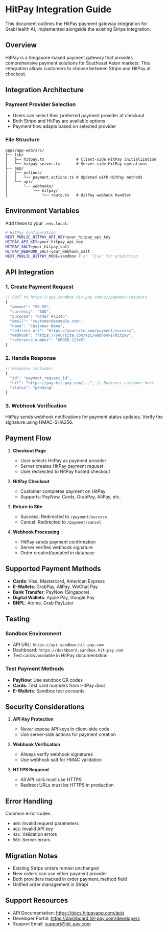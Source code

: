 # HitPay Integration Guide

This document outlines the HitPay payment gateway integration for GrabHealth AI, implemented alongside the existing Stripe integration.

## Overview

HitPay is a Singapore-based payment gateway that provides comprehensive payment solutions for Southeast Asian markets. This integration allows customers to choose between Stripe and HitPay at checkout.

## Integration Architecture

### Payment Provider Selection
- Users can select their preferred payment provider at checkout
- Both Stripe and HitPay are available options
- Payment flow adapts based on selected provider

### File Structure
```
apps/app-web/src/
├── lib/
│   ├── hitpay.ts              # Client-side HitPay initialization
│   └── hitpay-server.ts       # Server-side HitPay operations
├── app/
│   ├── actions/
│   │   └── payment.actions.ts # Updated with HitPay methods
│   └── api/
│       └── webhooks/
│           └── hitpay/
│               └── route.ts   # HitPay webhook handler
```

## Environment Variables

Add these to your `.env.local`:

```bash
# HitPay Configuration
NEXT_PUBLIC_HITPAY_API_KEY=your_hitpay_api_key
HITPAY_API_KEY=your_hitpay_api_key
HITPAY_SALT=your_hitpay_salt
HITPAY_WEBHOOK_SALT=your_webhook_salt
NEXT_PUBLIC_HITPAY_MODE=sandbox # or 'live' for production
```

## API Integration

### 1. Create Payment Request

```typescript
// POST to https://api.sandbox.hit-pay.com/v1/payment-requests
{
  "amount": "99.99",
  "currency": "SGD",
  "purpose": "Order #12345",
  "email": "customer@example.com",
  "name": "Customer Name",
  "redirect_url": "https://yoursite.com/payment/success",
  "webhook": "https://yoursite.com/api/webhooks/hitpay",
  "reference_number": "ORDER-12345"
}
```

### 2. Handle Response

```typescript
// Response includes:
{
  "id": "payment_request_id",
  "url": "https://pay.hit-pay.com/...", // Redirect customer here
  "status": "pending"
}
```

### 3. Webhook Verification

HitPay sends webhook notifications for payment status updates. Verify the signature using HMAC-SHA256.

## Payment Flow

1. **Checkout Page**
   - User selects HitPay as payment provider
   - Server creates HitPay payment request
   - User redirected to HitPay hosted checkout

2. **HitPay Checkout**
   - Customer completes payment on HitPay
   - Supports: PayNow, Cards, GrabPay, AliPay, etc.

3. **Return to Site**
   - Success: Redirected to `/payment/success`
   - Cancel: Redirected to `/payment/cancel`

4. **Webhook Processing**
   - HitPay sends payment confirmation
   - Server verifies webhook signature
   - Order created/updated in database

## Supported Payment Methods

- **Cards**: Visa, Mastercard, American Express
- **E-Wallets**: GrabPay, AliPay, WeChat Pay
- **Bank Transfer**: PayNow (Singapore)
- **Digital Wallets**: Apple Pay, Google Pay
- **BNPL**: Atome, Grab PayLater

## Testing

### Sandbox Environment
- API URL: `https://api.sandbox.hit-pay.com`
- Dashboard: `https://dashboard.sandbox.hit-pay.com`
- Test cards available in HitPay documentation

### Test Payment Methods
- **PayNow**: Use sandbox QR codes
- **Cards**: Test card numbers from HitPay docs
- **E-Wallets**: Sandbox test accounts

## Security Considerations

1. **API Key Protection**
   - Never expose API keys in client-side code
   - Use server-side actions for payment creation

2. **Webhook Verification**
   - Always verify webhook signatures
   - Use webhook salt for HMAC validation

3. **HTTPS Required**
   - All API calls must use HTTPS
   - Redirect URLs must be HTTPS in production

## Error Handling

Common error codes:
- `400`: Invalid request parameters
- `401`: Invalid API key
- `422`: Validation errors
- `500`: Server errors

## Migration Notes

- Existing Stripe orders remain unchanged
- New orders can use either payment provider
- Both providers tracked in order payment_method field
- Unified order management in Strapi

## Support Resources

- API Documentation: https://docs.hitpayapp.com/apis
- Developer Portal: https://dashboard.hit-pay.com/developers
- Support Email: support@hit-pay.com